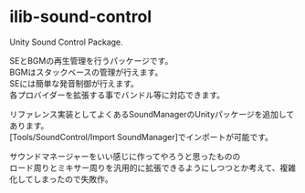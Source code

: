 # ilib-sound-control
Unity Sound Control Package.

SEとBGMの再生管理を行うパッケージです。  
BGMはスタックベースの管理が行えます。  
SEには簡単な発音制御が行えます。  
各プロバイダーを拡張する事でバンドル等に対応できます。  

リファレンス実装としてよくあるSoundManagerのUnityパッケージを追加してあります。  
[Tools/SoundControl/Import SoundManager]でインポートが可能です。

サウンドマネージャーをいい感じに作ってやろうと思ったものの  
ロード周りとミキサー周りを汎用的に拡張できるようにしつつとか考えて、複雑化してしまったので失敗作。
